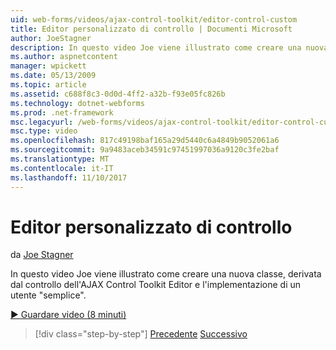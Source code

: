 ```yaml
---
uid: web-forms/videos/ajax-control-toolkit/editor-control-custom
title: Editor personalizzato di controllo | Documenti Microsoft
author: JoeStagner
description: In questo video Joe viene illustrato come creare una nuova classe, derivata dal controllo dell'AJAX Control Toolkit Editor e l'implementazione di un utente "semplice".
ms.author: aspnetcontent
manager: wpickett
ms.date: 05/13/2009
ms.topic: article
ms.assetid: c688f8c3-0d0d-4ff2-a32b-f93e05fc826b
ms.technology: dotnet-webforms
ms.prod: .net-framework
msc.legacyurl: /web-forms/videos/ajax-control-toolkit/editor-control-custom
msc.type: video
ms.openlocfilehash: 817c49198baf165a29d5440c6a4849b9052061a6
ms.sourcegitcommit: 9a9483aceb34591c97451997036a9120c3fe2baf
ms.translationtype: MT
ms.contentlocale: it-IT
ms.lasthandoff: 11/10/2017
---
```

<a name="editor-control-custom"></a>Editor personalizzato di controllo
====================
da [Joe Stagner](https://github.com/JoeStagner)

In questo video Joe viene illustrato come creare una nuova classe, derivata dal controllo dell'AJAX Control Toolkit Editor e l'implementazione di un utente "semplice".

[&#9654; Guardare video (8 minuti)](https://channel9.msdn.com/Blogs/ASP-NET-Site-Videos/editor-control-custom)

>[!div class="step-by-step"]
[Precedente](editor-control.md)
[Successivo](create-a-new-custom-extender.md)
